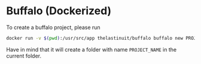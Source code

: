 # Buffalo (Dockerized)

To create a buffalo project, please run

```bash
docker run -v $(pwd):/usr/src/app thelastinuit/buffalo buffalo new PROJECT_NAME
```

Have in mind that it will create a folder with name `PROJECT_NAME` in the current folder.
